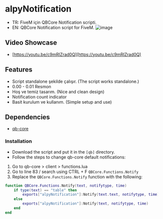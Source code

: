 # alpyNotification
- TR: FiveM için QBCore Notification scripti.
- EN: QBCore Notification script for FiveM.
![image](https://user-images.githubusercontent.com/123509837/220655721-8fc53ad1-b030-4b9b-9d67-86f3a42123b6.png)

## Video Showcase
- [https://youtu.be/c9mRIZrad0Q](https://youtu.be/c9mRIZrad0Q)
## Features
- Script standalone şekilde çalışır. (The script works standalone.)
- 0.00 - 0.01 Resmon
- Hoş ve temiz tasarım. (Nice and clean design)
- Notification count indicator
- Basit kurulum ve kullanım. (Simple setup and use)

## Dependencies
- [qb-core](https://github.com/qbcore-framework/qb-core)

### Installation
- Download the script and put it in the `[qb]` directory.
- Follow the steps to change qb-core default notifications:

1. Go to qb-core > client > functions.lua
2. Go to line 83 / search using CTRL + F `QBCore.Functions.Notify`
3. Replace the `QBCore.Functions.Notify` function with the following:
```lua
function QBCore.Functions.Notify(text, notifytype, time)
    if type(text) == "table" then
        exports["alpyNotification"]:Notify(text.text, notifytype, time)
    else
        exports["alpyNotification"]:Notify(text, notifytype, time)
    end
end
```
